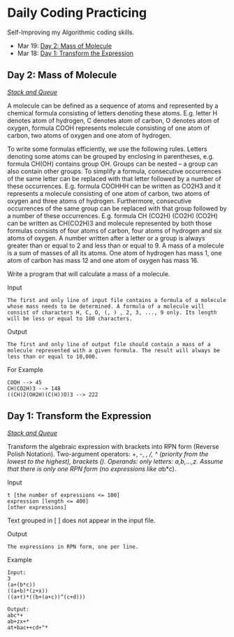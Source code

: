 # Daily Coding Practicing

Self-Improving my Algorithmic coding skills.


- Mar 19: [Day 2: Mass of Molecule](#Day-2:-Mass-of-Molecule)
- Mar 18: [Day 1: Transform the Expression](#Day-1:-Transform-the-Expression)


## Day 2: Mass of Molecule

_[Stack and Queue ](https://www.spoj.com/problems/MMASS/)_

A molecule can be defined as a sequence of atoms and represented by a chemical formula consisting of letters denoting these atoms. E.g. letter H denotes atom of hydrogen, C denotes atom of carbon, O denotes atom of oxygen, formula COOH represents molecule consisting of one atom of carbon, two atoms of oxygen and one atom of hydrogen.

To write some formulas efficiently, we use the following rules. Letters denoting some atoms can be grouped by enclosing in parentheses, e.g. formula CH(OH) contains group OH. Groups can be nested – a group can also contain other groups. To simplify a formula, consecutive occurrences of the same letter can be replaced with that letter followed by a number of these occurrences. E.g. formula COOHHH can be written as CO2H3 and it represents a molecule consisting of one atom of carbon, two atoms of oxygen and three atoms of hydrogen. Furthermore, consecutive occurrences of the same group can be replaced with that group followed by a number of these occurrences. E.g. formula CH (CO2H) (CO2H) (CO2H) can be written as CH(CO2H)3 and molecule represented by both those formulas consists of four atoms of carbon, four atoms of hydrogen and six atoms of oxygen. A number written after a letter or a group is always greater than or equal to 2 and less than or equal to 9. A mass of a molecule is a sum of masses of all its atoms. One atom of hydrogen has mass 1, one atom of carbon has mass 12 and one atom of oxygen has mass 16.

Write a program that will calculate a mass of a molecule.

Input
```
The first and only line of input file contains a formula of a molecule whose mass needs to be determined. A formula of a molecule will consist of characters H, C, O, (, ) , 2, 3, ..., 9 only. Its length will be less or equal to 100 characters.
```

Output
```
The first and only line of output file should contain a mass of a molecule represented with a given formula. The result will always be less than or equal to 10,000.
```

For Example
```
COOH --> 45
CH(CO2H)3 --> 148
((CH)2(OH2H)(C(H))O)3 --> 222

```


## Day 1: Transform the Expression

[_Stack and Queue_](https://www.spoj.com/problems/ONP/)

Transform the algebraic expression with brackets into RPN form (Reverse Polish Notation). Two-argument operators: +, -, *, /, ^  (priority from the lowest to the highest), brackets ().
Operands: only letters: a,b,...,z. Assume that there is only one RPN form (no expressions like a*b*c).

Input
```
t [the number of expressions <= 100]
expression [length <= 400]
[other expressions]
```
Text grouped in [ ] does not appear in the input file.

Output
```
The expressions in RPN form, one per line.
```

Example
```
Input:
3
(a+(b*c))
((a+b)*(z+x))
((a+t)*((b+(a+c))^(c+d)))

Output:
abc*+
ab+zx+*
at+bac++cd+^*
```

